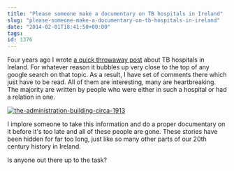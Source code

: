 ```yaml
---
title: "Please someone make a documentary on TB hospitals in Ireland"
slug: "please-someone-make-a-documentary-on-tb-hospitals-in-ireland"
date: "2014-02-01T18:41:50+00:00"
tags:
id: 1376
---
```


Four years ago I wrote [a quick throwaway post](http://conoroneill.com/2009/01/17/tb-hospitals-in-ireland/) about TB hospitals in Ireland. For whatever reason it bubbles up very close to the top of any google search on that topic. As a result, I have set of comments there which just have to be read. All of them are interesting, many are heartbreaking. The majority are written by people who were either in such a hospital or had a relation in one.

[![the-administration-building-circa-1913](https://d1tidq54inel9p.cloudfront.net/wp-content/uploads/2014/02/the-administration-building-circa-1913.png)](http://www.peamount.ie)

I implore someone to take this information and do a proper documentary on it before it's too late and all of these people are gone. These stories have been hidden for far too long, just like so many other parts of our 20th century history in Ireland.

Is anyone out there up to the task?

&nbsp;
